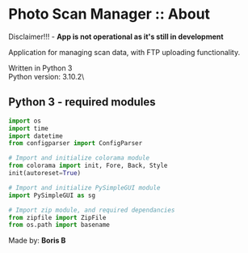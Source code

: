# Photo Scan Manager :: About

Disclaimer!!! - __App is not operational as it's still in development__

Application for managing scan data, with FTP uploading functionality.

Written in Python 3\
Python version: 3.10.2\

## Python 3 - required modules

```python
import os
import time
import datetime
from configparser import ConfigParser

# Import and initialize colorama module
from colorama import init, Fore, Back, Style
init(autoreset=True)

# Import and initialize PySimpleGUI module
import PySimpleGUI as sg

# Import zip module, and required dependancies
from zipfile import ZipFile
from os.path import basename

```

Made by: **Boris B**
